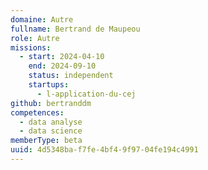 ```yaml
---
domaine: Autre
fullname: Bertrand de Maupeou
role: Autre
missions:
  - start: 2024-04-10
    end: 2024-09-10
    status: independent
    startups:
      - l-application-du-cej
github: bertranddm
competences:
  - data analyse
  - data science
memberType: beta
uuid: 4d5348ba-f7fe-4bf4-9f97-04fe194c4991
---
```

